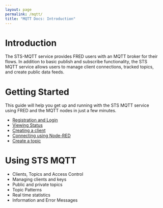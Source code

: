 ```yaml
---
layout: page
permalink: /mqtt/
title: "MQTT Docs: Introduction"
---
```


# Introduction

The STS-MQTT service provides FRED users with an MQTT broker for their flows.  In addition to basic publish and subscribe functionality, the STS MQTT service allows users to manage client connections, tracked topics, and create public data feeds.

# Getting Started

This guide will help you get up and running with the STS MQTT service using FRED and the MQTT nodes in just a few minutes.

- [Registration and Login](/mqtt/register/)
- [Viewing Status](/mqtt/status/)
- [Creating a client](/mqtt/create-client/)
- [Connecting using Node-RED](/mqtt/connect-howto/)
- [Create a topic](/mqtt/create-topic/)

# Using STS MQTT

- Clients, Topics and Access Control
- Managing clients and keys
- Public and private topics
- Topic Patterns
- Real time statistics
- Information and Error Messages